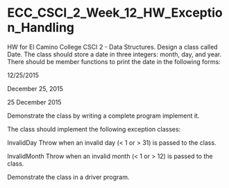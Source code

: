 # ECC_CSCI_2_Week_12_HW_Exception_Handling
HW for El Camino College CSCI 2 - Data Structures.
Design a class called Date. The class should store a date in three integers: month, day, and year. There should be member functions to print the date in the following forms:

12/25/2015

December 25, 2015

25 December 2015

Demonstrate the class by writing a complete program implement it.

The class should implement the following exception classes:

InvalidDay   Throw when an invalid day (< 1 or > 31) is passed to the class.

InvalidMonth  Throw when an invalid month (< 1 or > 12) is passed to the class.

Demonstrate the class in a driver program.
